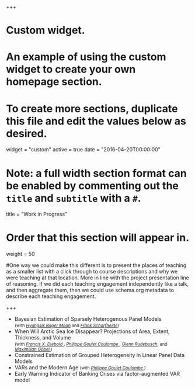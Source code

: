 +++
# Custom widget.
# An example of using the custom widget to create your own homepage section.
# To create more sections, duplicate this file and edit the values below as desired.
widget = "custom"
active = true
date = "2016-04-20T00:00:00"

# Note: a full width section format can be enabled by commenting out the `title` and `subtitle` with a `#`.
title = "Work in Progress"


# Order that this section will appear in.
weight = 50

#One way we could make this different is to present the places of teaching as a smaller list with a click through to course descriptions and why we were teaching at that location. More in line with the project presentation line of reasoning. If we did each teaching engagement independently like a talk, and then aggregate them, then we could use schema.org metadata to describe each teaching engagement.

+++
<ul>
  <li> Bayesian Estimation of Sparsely Heterogenous Panel Models <br /> <small>(with <i><a href="https://dornsife.usc.edu/hyungsik-roger-moon/"> Hyungsik Roger Moon</a></i> and <i><a href="https://web.sas.upenn.edu/schorf/">Frank Schorfheide</a></i>)</small> </li>
 
  <li> When Will Arctic Sea Ice Disappear? Projections of Area, Extent, Thickness, and Volume <br /> <small>(with <i><a href="https://www.sas.upenn.edu/~fdiebold/"> Francis X. Diebold </a></i>, <i><a href="https://philippegouletcoulombe.com/"> Philippe Goulet Coulombe </a></i>, <i><a href="https://glennrudebusch.com/">Glenn Rudebusch</a></i>, and <i> <a href="https://www.maximiliangoebel.com/"> Maximilian Göbel </a></i>)</small> </li>
  
  <li> Constrained Estimation of Grouped Heterogeneity in Linear Panel Data Models </li>
  
  <li> VARs and the Modern Age <small>(with <i> <a href="https://philippegouletcoulombe.com/"> Philippe Goulet Coulombe </a> </i>)</small> </li>
  
  <li> Early Warning Indicator of Banking Crises via factor-augmented VAR model </li>
  
</ul>
